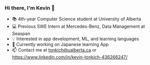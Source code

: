 ### Hi there, I'm Kevin 👋
- 📚  4th-year Computer Science student at University of Alberta
- 💻 Previous SWE Intern at Mercedes-Benz, Data Management at Seaspan
- 💡   Interested in app development, ML, and learning languages
- 🌱 Currently working on Japanese learning App
- 📫 Contact me at tonkich@ualberta.ca or https://www.linkedin.com/in/kevin-tonkich-436266247/

<!--
**tonkich7/tonkich7** is a ✨ _special_ ✨ repository because its `README.md` (this file) appears on your GitHub profile.

Here are some ideas to get you started:

- 🔭 I’m currently working on ...
- 🌱 I’m currently learning ...
- 👯 I’m looking to collaborate on ...
- 🤔 I’m looking for help with ...
- 💬 Ask me about ...
- 📫 How to reach me: ...
- 😄 Pronouns: ...
- ⚡ Fun fact: ...
-->
